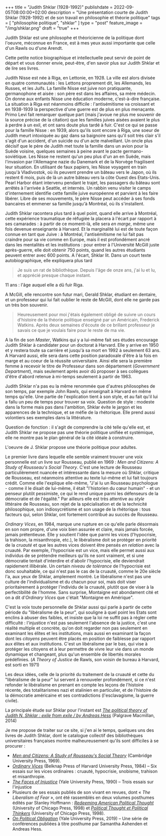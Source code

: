 +++
title = "Judith Shklar (1928-1992)"
publishdate = 2022-09-05T08:00:00+02:00
description = "Une présentation courte de Judith Shklar (1928-1992) et de son travail en philosophie et théorie politique"
tags = [ "philosophie politique", "shklar" ]
type = "post"
feature_image = "/img/shklar.png"
draft = "true"
+++

Judith Shklar est une philosophe et théoricienne de la politique dont l'oeuvre, méconnue en France, est à mes yeux aussi importante que celle d'un Rawls ou d'une Arendt.<!--more-->

Cette petite notice biographique et intellectuelle peut servir de point de départ et vous donner envie, peut-être, d'en savoir plus sur Judith Shklar et de lire ses livres.

Judith Nisse est née à Riga, en Lettonie, en 1928. La ville est alors divisée en quatre communautés : les Lettons proprement dit, les Allemands, les Russes, et les Juifs. La famille Nisse est juive non pratiquante, germanophone et aisée : son père est dans les affaires, sa mère médecin. On donne aux enfants Nisse une éducation moderne, c'est-à-dire française. La situation à Riga est néanmoins difficile : l'antisémitisme va croissant et en 1938-1939 la perspective d'une guerre est de plus en plus menaçante. Primo Levi fait remarquer quelque part (mais j'avoue ne plus me souvenir de la source précise de la citation) que les familles juives aisées avaient le plus à perdre à un exil, et ont sans doute plus tardé à fuir. C'est ce qui se passe pour la famille Nisse : en 1939, alors qu'ils sont encore à Riga, une soeur de Judith meurt intoxiquée au gaz dans sa baignoire sans qu'il soit très clair s'il s'agit d'un accident, d'un suicide ou d'un acte malveillant. Un oncle plus décisif que le père de Judith met toute la famille dans un avion pour la Suède voisine, quelques semaines à peine avant le pacte germano-soviétique. Les Nisse ne restent qu'un peu plus d'un an en Suède, mais l'invasion par l'Allemagne nazie du Danemark et de la Norvège fragilisent leur situation. En utilisant de faux papiers, les Nisse voyagent en train jusqu'à Vladivostok, où ils peuvent prendre un bâteau vers le Japon, où ils restent 6 mois, puis de là un autre bâteau vers la côte Ouest des Etats-Unis. Pearl Harbor étant intervenu pendant le trajet, les passagers du bâteau sont arrêtés à l'arrivée à Seattle, et internés. Un rabbin venu visiter le camps d'internement identifie cette famille juive européenne et parvient à les faire libérer. Libre de ses mouvements, le père Nisse peut accéder à ses fonds bancaires et emmener sa famille jusqu'à Montréal, où ils s'installent.

Judith Shklar racontera plus tard à quel point, quand elle arrive à Montréal, cette expérience traumatique de réfugiée la placera à l'écart par rapport à ses camarades : à partir de ce moment-là, elle sera _en marge_, même une fois devenue enseignante à Harvard. Et la marginalité lui est de toute façon connue en tant que Juive : à Montréal, l'antisémitisme ne lui fait pas craindre pour sa vie comme en Europe, mais il est profondément ancré dans les mentalités et les institutions : pour entrer à l'Université McGill juste après-guerre, elle doit obtenir 750 points, quand les autres étudiants peuvent entrer avec 600 points. A l'écart, Shklar lit. Dans un court texte autobiographique, elle expliquera plus tard

> Je suis un rat de bibliothèque. Depuis l'âge de onze ans, j'ai lu et lu, et apprécié presque chaque instant.

11 ans : l'âge auquel elle a dû fuir Riga.

A McGill, elle rencontre son futur mari, Gerald Shklar, étudiant en dentaire, et un professeur qui lui fait oublier le reste de McGill, dont elle ne garde pas un très bon souvenir.

> Heureusement pour moi j'étais également obligé de suivre un cours d'histoire de la théorie politique enseigné par un Américain, Frederick Watkins. Après deux semaines d'écoute de ce brillant professeur je savais ce que je voulais faire pour le reste de ma vie.

A la fin de son _Master_, Watkins qui y a lui-même fait ses études encourage Judith Shklar à candidater pour un doctorat à Harvard. Elle y arrive en 1950 et y restera toute sa carrière et jusqu'à sa mort en 1992 à seulement 63 ans. A Harvard aussi, elle sera dans cette position paradoxale d'être à la fois en marge et au coeur de la réussite universitaire. Ainsi elle sera la première femme à recevoir le titre de Professeur dans son département (_Government Department_), mais seulement après avoir dû proposer à ses collègues d'être d'abord retenue à mi-temps seulement à partir de 1963.

Judith Shklar n'a pas eu la même renommée que d'autres philosophes de son temps, par exemple John Rawls, qui enseignait à Harvard en même temps qu'elle. Une partie de l'explication tient à son style, et au fait qu'il lui a fallu un peu de temps pour trouver sa voix. Question de style : modeste dans la forme mais pas dans l'ambition, Shklar évite le jargon et les apparences de la technique, et se méfie de la rhétorique. Elle prend aussi volontiers ses exemples dans la littérature.

Question de fonction : il s'agit de comprendre la cité telle qu'elle est, et Judith Shklar ne propose pas une théorie politique unifiée et systémique, elle ne montre pas le plan général de la cité idéale à construire. 

L'oeuvre de J. Shklar propose une théorie politique pour adultes.

Le premier livre dans lequelle elle semble vraiment trouver une voix personnelle est un livre sur Rousseau, publié en 1969 : _Men and Citizens: A Study of Rousseau's Social Theory_. C'est une lecture de Rousseau particulièrement nuancée et intéressante dans la mesure où Shklar, critique de Rousseau, est néanmoins attentive au texte lui-même et lui fait toujours crédit. Comme elle l'explique elle-même, "J'ai lu un Rousseau psychologue - comme il le disait de lui-même, il était "l'historien du cœur humain" - et un penseur plutôt pessimiste, ce qui le rend unique parmi les défenseurs de la démocratie et de l'égalité." Par ailleurs elle est très attentive au _style_ littéraire de Rousseau, son rejet de la spécialisation et de la technicité philosophique, son indiosycrétisme et son usage de la rhétorique : tous facteurs qui, selon Shklar, ont fortement contribué au succès de Rousseau.

_Ordinary Vices_, en 1984, marque une rupture en ce qu'elle parle désormais en son nom propre, d'une voix bien assurée et claire, mais jamais forcée, jamais prétentieuse. Elle y soutient l'idée que parmi les vices (l'hypocrisie, la trahison, la misanthropie, etc.), le libéralisme doit se protéger en priorité de la _cruauté_ et que les autres vices doivent être pensés _en relation_ avec la cruauté. Par exemple, l'hypocrisie est un vice, mais elle permet aussi aux individus de se prétendre meilleurs qu'ils ne sont vraiment, et si une démocratie tentait d'interdire et d'abolir l'hypocrisie, elle deviendrait rapidement illibérale. Un certain _niveau de tolérance_ de l'hypocrisie est donc souhaitable, ce qui n'est pas le cas de la cruauté, comme le 20e siècle l'a, aux yeux de Shklar, amplement montré. Le libéralisme n'est pas une culture de l'individualisme et du chacun pour soi, mais doit viser prioritairement à protéger l'individu de la cruauté, plutôt que de viser à la perfectibilité de l'homme. Sans surprise, Montaigne est abondament cité et on a dit d'_Ordinary Vices_ que c'était "Montaigne en Amérique".

C'est la voix toute personnelle de Shklar aussi qui parle à partir de cette période du "libéralisme de la peur", qui souligne à quel point les Etats sont enclins à abuser des faibles, et insiste que la loi ne suffit pas à régler cette difficulté : l'injustice n'est pas seulement l'absence de la justice, c'est une réalité multiple et concrète, qu'on doit regarder non pas seulement en examinant les élites et les institutions, mais aussi en examinant la façon dont les _citoyens_ peuvent être placés en position de faiblesse par rapport aux élites et aux institutions. C'est un libéralisme par le bas, qui vise à protéger les citoyens et à leur permettre de vivre leur vie dans un monde dynamique et changeant, plus qu'un ensemble de libertés morales prédéfinies. (_A Theory of Justice_ de Rawls, son voisin de bureau à Harvard, est sorti en 1971)

Les deux idées, celle de la priorité du traitement de la cruauté et cette du "libéralisme de la peur" lui servent à renouveler profondément, si ce n'est refonder le libéralisme en prenant en compte les leçons de l'histoire récente, des totalitarismes nazi et stalinien en particulier, et de l'histoire de la démocratie américaine et ses contradictions (l'esclavagisme, la guerre civile).

La principale étude sur Shklar pour l'instant est _[The political theory of Judith N. Shklar : exile from exile / by Andreas Hess](https://www.sudoc.fr/185731422)_ (Palgrave Macmillan, 2014)

Je me propose de traiter sur ce site, si j'en ai le temps, quelques uns des livres de Judith Shklar, dont le catalogue collectif des bibliothèques universitaires françaises montre malheureusement qu'ils sont difficiles à se procurer :

- _[Men and Citizens: A Study of Rousseau's Social Theory](https://www.sudoc.fr/086612867)_ (Cambridge University Press, 1969).
- _[Ordinary Vices](https://www.sudoc.fr/004916131)_ (Belknap Press of Harvard University Press, 1984) – Six essais sur les vices ordinaires : cruauté, hypocrisie, snobisme, trahison et misanthropie.
- _[The Faces of Injustice](https://www.sudoc.fr/013033115)_ (Yale University Press, 1990) – Trois essais sur l'injustice
- Plusieurs de ses essais publiés de son vivant en revues, dont « _The Liberalism of Fear_ », ont été rassemblés en deux volumes posthumes édités par Stanley Hoffmann : _[Redeeming American Political Thought](https://www.sudoc.fr/051805952)_ (University of Chicago Press, 1998) et _[Political Thought et Political Thinkers](https://www.sudoc.fr/045183708)_ (University of Chicago Press, 1998).
- _[On Political Obligation](https://www.sudoc.fr/244827354)_ (Yale University Press, 2019) – Une série de conférences publiées à titre posthume par Samantha Ashenden et Andreas Hess.